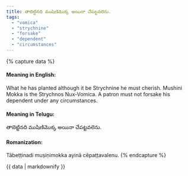 ```yaml
---
title: తాబెట్టినది ముషిణిమొక్క అయినా చేపట్టవలెను.
tags:
  - "vomica"
  - "strychnine"
  - "forsake"
  - "dependent"
  - "circumstances"
---
```


{% capture data %}
#### Meaning in English:
What he has planted although it be Strychnine he must cherish.
Mushini Mokka is the Strychnos Nux-Vomica.
A patron must not forsake his dependent under any circumstances.

#### Meaning in Telugu:
తాబెట్టినది ముషిణిమొక్క అయినా చేపట్టవలెను.

#### Romanization:
Tābeṭṭinadi muṣiṇimokka ayinā cēpaṭṭavalenu.
{% endcapture %}

{{ data | markdownify }}

